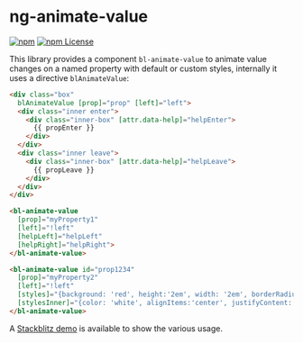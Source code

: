# ng-animate-value

[![npm](https://img.shields.io/npm/v/ng-animate-value.svg)](https://www.npmjs.com/package/ng-animate-value)
[![npm License](https://img.shields.io/npm/l/ng-animate-value.svg?style=flat-square)](https://opensource.org/licenses/mit-license.php)

This library provides a component `bl-animate-value` to animate value changes on a named property with default or custom styles, internally it uses a directive `blAnimateValue`:

```html
<div class="box"
  blAnimateValue [prop]="prop" [left]="left">
  <div class="inner enter">
    <div class="inner-box" [attr.data-help]="helpEnter">
      {{ propEnter }}
    </div>
  </div>
  <div class="inner leave">
    <div class="inner-box" [attr.data-help]="helpLeave">
      {{ propLeave }}
    </div>
  </div>
</div>

<bl-animate-value
  [prop]="myProperty1"
  [left]="!left"
  [helpLeft]="helpLeft"
  [helpRight]="helpRight">
</bl-animate-value>

<bl-animate-value id="prop1234"
  [prop]="myProperty2"
  [left]="!left"
  [styles]="{background: 'red', height:'2em', width: '2em', borderRadius: '1em'}"
  [stylesInner]="{color: 'white', alignItems:'center', justifyContent:'center'}">
</bl-animate-value>
```

A [Stackblitz demo](https://stackblitz.com/edit/angular-ng-animate-value) is available to show the various usage.
